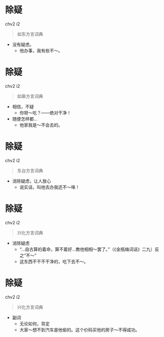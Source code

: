 # 除疑
chv2 i2
> 如东方言词典
- 没有疑虑。
  - 他办事，我有些不～。

# 除疑
chv2 i2
> 如皋方言词典
- 相信，不疑
  - 你哿～吃？——绝对干净！
- 随便怎样都…
  - 他家我是～不会去的。

# 除疑
chv2 i2
> 东台方言词典
- 消除疑虑，让人放心
  - 说实话，叫他去办我还不～唻！

# 除疑
chv2 i2
> 兴化方言词典
- 消除疑虑
  - “…自古算的着命，算不着好…教他相相～罢了。”（《金瓶梅词话》二九）反之“不～”
  - 这东西不干不干净的，吃下去不～。

# 除疑
chv2 i2
> 兴化方言词典
- 副词
  - 无论如何，背定
  - 大家～想不到汽车是他偷的。这个价码买他的房子～不得成功。
